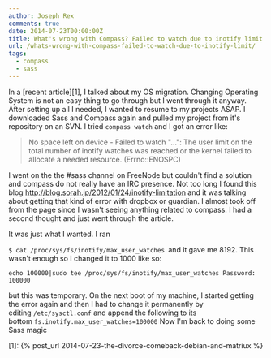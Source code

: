 ```yaml
---
author: Joseph Rex
comments: true
date: 2014-07-23T00:00:00Z
title: What's wrong with Compass? Failed to watch due to inotify limit
url: /whats-wrong-with-compass-failed-to-watch-due-to-inotify-limit/
tags:
  - compass
  - sass
---
```


In a [recent article][1], I talked about my OS migration. Changing Operating System is not an easy thing to go through but I went through it anyway. After setting up all I needed, I wanted to resume to my projects ASAP. I downloaded Sass and Compass again and pulled my project from it's repository on an SVN. I tried `compass watch` and I got an error like:
<!--more-->

> No space left on device - Failed to watch "…": The user limit on the total number of inotify watches was reached or the kernel failed to allocate a needed resource. (Errno::ENOSPC)

I went on the the #sass channel on FreeNode but couldn't find a solution and compass do not really have an IRC presence. Not too long I found this blog <a href="http://blog.sorah.jp/2012/01/24/inotify-limitation" target="_blank">http://blog.sorah.jp/2012/01/24/inotify-limitation</a> and it was talking about getting that kind of error with dropbox or guardian. I almost took off from the page since I wasn't seeing anything related to compass. I had a second thought and just went through the article.

It was just what I wanted. I ran

`$ cat /proc/sys/fs/inotify/max_user_watches `and it gave me 8192. This wasn't enough so I changed it to 1000 like so:

`echo 100000|sudo tee /proc/sys/fs/inotify/max_user_watches Password: 100000`

but this was temporary. On the next boot of my machine, I started getting the error again and then I had to change it permanently by editing `/etc/sysctl.conf` and append the following to its bottom `fs.inotify.max_user_watches=100000` Now I'm back to doing some Sass magic

[1]: {% post_url 2014-07-23-the-divorce-comeback-debian-and-matriux %}

